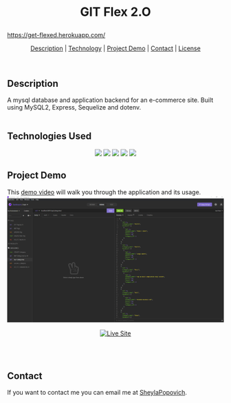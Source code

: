 # <p align="center"> GIT Flex 2.O</p>

https://get-flexed.herokuapp.com/

<p align="center">
<a href="#description">Description</a> |
<a href="#technologies">Technology</a> |
<a href="#project demo">Project Demo</a> |
<a href="#contact">Contact</a> |
<a href="#license">License</a>
</p>
<br>


## **Description**
 A mysql database and application backend for an e-commerce site. Built using MySQL2, Express, Sequelize and dotenv.
<br>
<br>

## **Technologies Used**
<p align="center">
    <img src="https://img.shields.io/badge/Javascript-yellow" />
    <img src="https://img.shields.io/badge/express-orange" />
    <img src="https://img.shields.io/badge/Sequelize-blue"  />
    <img src="https://img.shields.io/badge/mySQL-blue"  />
    <img src="https://img.shields.io/badge/dotenv-green" />
</p>
   

## **Project Demo** 
This [demo video](https://drive.google.com/file/d/1ywm0i0hCYWGoOBOJTJFxC3uHiBi6s-XQ/view) will walk you through the application and its usage.
![alt text](https://github.com/SheylaPopovich/ebusiness-technology/blob/main/Assets/ebusiness-tech-demo.png)


<p align="center">
    <a href="https://get-flexed.herokuapp.com/"><img src="https://img.shields.io/badge/-👉 See Live Site-success?style=for-the-badge"  alt="Live Site" /></a>
</p>

<br>
<br>


## **Contact**
If you want to contact me you can email me at [SheylaPopovich](mailto:sheylapopovich@gmail.com).

